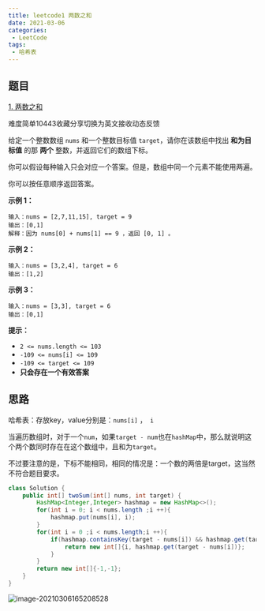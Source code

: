 ```yaml
---
title: leetcode1 两数之和
date: 2021-03-06
categories:
 - LeetCode
tags:
 - 哈希表
---
```


## 题目

[1. 两数之和](https://leetcode-cn.com/problems/two-sum/)

难度简单10443收藏分享切换为英文接收动态反馈

给定一个整数数组 `nums` 和一个整数目标值 `target`，请你在该数组中找出 **和为目标值** 的那 **两个** 整数，并返回它们的数组下标。

你可以假设每种输入只会对应一个答案。但是，数组中同一个元素不能使用两遍。

你可以按任意顺序返回答案。

 

**示例 1：**

```
输入：nums = [2,7,11,15], target = 9
输出：[0,1]
解释：因为 nums[0] + nums[1] == 9 ，返回 [0, 1] 。
```

**示例 2：**

```
输入：nums = [3,2,4], target = 6
输出：[1,2]
```

**示例 3：**

```
输入：nums = [3,3], target = 6
输出：[0,1]
```

 

**提示：**

- `2 <= nums.length <= 103`
- `-109 <= nums[i] <= 109`
- `-109 <= target <= 109`
- **只会存在一个有效答案**

## 思路

哈希表：存放key，value分别是：`nums[i]` ，` i`

当遍历数组时，对于一个`num`，如果`target - num`也在`hashMap`中，那么就说明这个两个数同时存在在这个数组中，且和为`target`。

不过要注意的是，下标不能相同，相同的情况是：一个数的两倍是target，这当然不符合题目要求。

```java
class Solution {
    public int[] twoSum(int[] nums, int target) {
        HashMap<Integer,Integer> hashmap = new HashMap<>();
        for(int i = 0; i < nums.length ;i ++){
            hashmap.put(nums[i], i);
        }
        for(int i = 0 ;i < nums.length;i ++){
            if(hashmap.containsKey(target - nums[i]) && hashmap.get(target - nums[i]) != i){
                return new int[]{i, hashmap.get(target - nums[i])};
            }
        }
        return new int[]{-1,-1};
    }
}
```

![image-20210306165208528](https://i.loli.net/2021/03/06/gBNakUbYTILeow4.png)